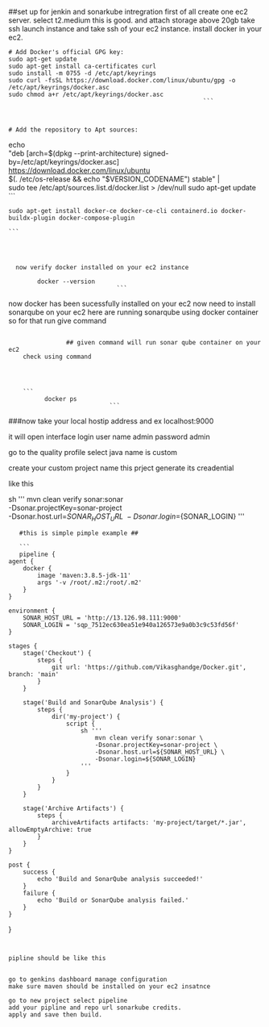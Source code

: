 ##set up for jenkin and sonarkube intregration
first of all create one ec2 server.
select t2.medium this is good. and attach storage above 20gb
take ssh launch instance and take ssh of your ec2 instance.
install docker in your ec2.
```
# Add Docker's official GPG key:
sudo apt-get update
sudo apt-get install ca-certificates curl
sudo install -m 0755 -d /etc/apt/keyrings
sudo curl -fsSL https://download.docker.com/linux/ubuntu/gpg -o /etc/apt/keyrings/docker.asc
sudo chmod a+r /etc/apt/keyrings/docker.asc
                                                      ```



# Add the repository to Apt sources:

```
echo \
  "deb [arch=$(dpkg --print-architecture) signed-by=/etc/apt/keyrings/docker.asc] https://download.docker.com/linux/ubuntu \
  $(. /etc/os-release && echo "$VERSION_CODENAME") stable" | \
  sudo tee /etc/apt/sources.list.d/docker.list > /dev/null
sudo apt-get update
                        ```




```
sudo apt-get install docker-ce docker-ce-cli containerd.io docker-buildx-plugin docker-compose-plugin
                                                                                                         ```
                                                                                                         
                                                                                                         
                                                                                                         
                                                                                                         
  now verify docker installed on your ec2 instance 
  ```
            docker --version
                                  ```


                                  
now docker has been sucessfully installed on your ec2
now need to install sonarqube on your ec2
here are running sonarqube using docker container so for that run give command




``` docker run -d --name sonar -p 9000:9000 sonarqube:lts-community 
 ```




                    ## given command will run sonar qube container on your ec2 
        check using command




        ```
              docker ps 
                                ```



###now take your local hostip address and ex localhost:9000

it will open interface
login user name     admin
password            admin



go to the quality profile select java name is custom

create your custom project name this prject generate its creadential 

like this 

sh '''
                            mvn clean verify sonar:sonar \
                            -Dsonar.projectKey=sonar-project \
                            -Dsonar.host.url=${SONAR_HOST_URL} \
                            -Dsonar.login=${SONAR_LOGIN}
                        '''









       #this is simple pimple example ##

       ```
       pipeline {
    agent {
        docker {
            image 'maven:3.8.5-jdk-11'
            args '-v /root/.m2:/root/.m2'
        }
    }

    environment {
        SONAR_HOST_URL = 'http://13.126.98.111:9000'
        SONAR_LOGIN = 'sqp_7512ec630ea51e940a126573e9a0b3c9c53fd56f'
    }

    stages {
        stage('Checkout') {
            steps {
                git url: 'https://github.com/Vikasghandge/Docker.git', branch: 'main'
            }
        }

        stage('Build and SonarQube Analysis') {
            steps {
                dir('my-project') {
                    script {
                        sh '''
                            mvn clean verify sonar:sonar \
                            -Dsonar.projectKey=sonar-project \
                            -Dsonar.host.url=${SONAR_HOST_URL} \
                            -Dsonar.login=${SONAR_LOGIN}
                        '''
                    }
                }
            }
        }

        stage('Archive Artifacts') {
            steps {
                archiveArtifacts artifacts: 'my-project/target/*.jar', allowEmptyArchive: true
            }
        }
    }

    post {
        success {
            echo 'Build and SonarQube analysis succeeded!'
        }
        failure {
            echo 'Build or SonarQube analysis failed.'
        }
    }
}


```


pipline should be like this


go to genkins dashboard manage configuration
make sure maven should be installed on your ec2 insatnce

go to new project select pipeline
add your pipline and repo url sonarkube credits.
apply and save then build.


